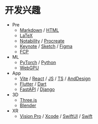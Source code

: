 # 开发兴趣

- Pre
    - [Markdown](https://en.wikipedia.org/wiki/Markdown) / [HTML](https://html.spec.whatwg.org/multipage/)
    - [LaTeX](https://www.latex-project.org)
    - [Notability](https://notability.com) / [Procreate](https://procreate.com)
    - [Keynote](https://www.apple.com/keynote/) / [Sketch](https://www.sketch.com) / [Figma](https://www.figma.com)
    - [FCP](https://www.apple.com/final-cut-pro/)
- ML
    - [PyTorch](https://pytorch.org) / [Python](https://www.python.org)
    - [WebGPU](https://developer.mozilla.org/en-US/docs/Web/API/WebGPU_API)
- App
    - [Vite](https://vitejs.dev) / [React](https://react.dev) / [JS](https://en.wikipedia.org/wiki/JavaScript) / [TS](https://www.typescriptlang.org) / [AndDesign](https://ant.design)
    - [Flutter](https://flutter.dev) / [Dart](https://dart.dev)
    - [FastAPI](https://fastapi.tiangolo.com) / [Django](https://www.djangoproject.com)
- 3D
    - [Three.js](https://threejs.org)
    - [Blender](https://www.blender.org)
- XR
    - [Vision Pro](https://www.apple.com/apple-vision-pro/) / [Xcode](https://developer.apple.com/xcode/) / [SwiftUI](https://developer.apple.com/xcode/swiftui/) / [Swift](https://developer.apple.com/swift/)
